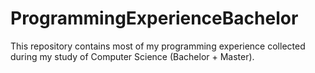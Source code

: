# ProgrammingExperienceBachelor
This repository contains most of my programming experience collected during my study of Computer Science (Bachelor + Master).
